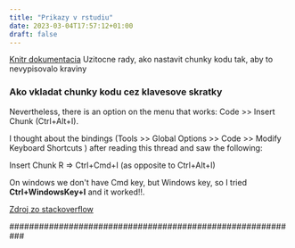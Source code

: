 ```yaml
---
title: "Prikazy v rstudiu"
date: 2023-03-04T17:57:12+01:00
draft: false
---
```


[Knitr dokumentacia](https://yihui.org/knitr/options/)
Uzitocne rady, ako nastavit chunky kodu tak, aby to nevypisovalo kraviny

### Ako vkladat chunky kodu cez klavesove skratky
Nevertheless, there is an option on the menu that works: Code >> Insert Chunk (Ctrl+Alt+I).

I thought about the bindings (Tools >> Global Options >> Code >> Modify Keyboard Shortcuts ) after reading this thread and saw the following:

Insert Chunk R => Ctrl+Cmd+I (as opposite to Ctrl+Alt+I)

On windows we don't have Cmd key, but Windows key, so I tried **Ctrl+WindowsKey+I** and it worked!!.

[Zdroj zo stackoverflow](https://stackoverflow.com/questions/42785311/keyboard-shortcut-for-code-chunk-in-r-markdown-for-windows-gives-%C3%AD)

###########################################################
